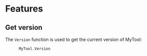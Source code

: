 # Features

## Get version
The `Version` function is used to get the current version of MyTool:
```APL
      MyTool.Version
```